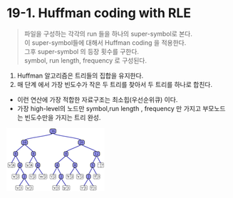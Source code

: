 # 19-1. Huffman coding with RLE

> 파일을 구성하는 각각의 run 들을 하나의 super-symbol로 본다.     
> 이 super-symbol들에 대해서 Huffman coding 을 적용한다.  
> 그후 super-symbol 의 등장 횟수를 구한다.  
> symbol, run length, frequency 로 구성된다.   

1. Huffman 알고리즘은 트리들의 집합을 유지한다.  
2. 매 단계 에서 가장 빈도수가 작은 두 트리를 찾아서 두 트리를 하나로 합친다.  
* 이런 연산에 가장 적합한 자료구조는 최소힙(우선순위큐) 이다.  
* 가장 high-level의 노드만 symbol,run length , frequency 만 가지고 부모노드는 빈도수만을 가지는 트리 완성.  

![Huffman_tree](./Huffman_tree.png)